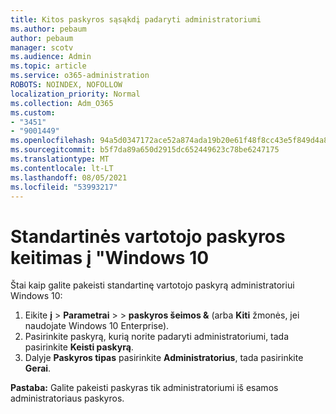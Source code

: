 ```yaml
---
title: Kitos paskyros sąsąkdį padaryti administratoriumi
ms.author: pebaum
author: pebaum
manager: scotv
ms.audience: Admin
ms.topic: article
ms.service: o365-administration
ROBOTS: NOINDEX, NOFOLLOW
localization_priority: Normal
ms.collection: Adm_O365
ms.custom:
- "3451"
- "9001449"
ms.openlocfilehash: 94a5d0347172ace52a874ada19b20e61f48f8cc43e5f849d4a8400a2288aeb88
ms.sourcegitcommit: b5f7da89a650d2915dc652449623c78be6247175
ms.translationtype: MT
ms.contentlocale: lt-LT
ms.lasthandoff: 08/05/2021
ms.locfileid: "53993217"
---
```

# <a name="change-a-standard-user-account-to-an-administrator-in-windows-10"></a>Standartinės vartotojo paskyros keitimas į "Windows 10

Štai kaip galite pakeisti standartinę vartotojo paskyrą administratoriui Windows 10:

1. Eikite **į**  >  **Parametrai**  >    >  **paskyros šeimos &** (arba **Kiti** žmonės, jei naudojate Windows 10 Enterprise).
2. Pasirinkite paskyrą, kurią norite padaryti administratoriumi, tada pasirinkite **Keisti paskyrą**.
3. Dalyje **Paskyros tipas** pasirinkite **Administratorius**, tada pasirinkite **Gerai**.

**Pastaba:** Galite pakeisti paskyras tik administratoriumi iš esamos administratoriaus paskyros.